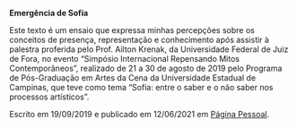 **Emergência de Sofia**

Este texto é um ensaio que expressa minhas percepções sobre os conceitos de presença, representação e conhecimento após assistir à palestra proferida pelo Prof. Ailton Krenak, da Universidade Federal de Juiz de Fora, no evento “Simpósio Internacional Repensando Mitos Contemporâneos”, realizado de 21 a 30 de agosto de 2019 pelo Programa de Pós-Graduação em Artes da Cena da Universidade Estadual de Campinas, que teve como tema “Sofia: entre o saber e o não saber nos processos artísticos”. 

Escrito em 19/09/2019 e publicado em 12/06/2021 em [Página Pessoal](https://sites.google.com/g.unicamp.br/mariana-andraus/ensaios-n%C3%A3o-publicados/emerg%C3%AAncia-de-sofia?authuser=1).

